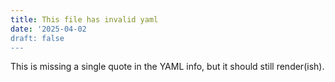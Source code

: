 ```yaml
---
title: This file has invalid yaml
date: '2025-04-02
draft: false
---
```


This is missing a single quote in the YAML info, but it should still render(ish).
